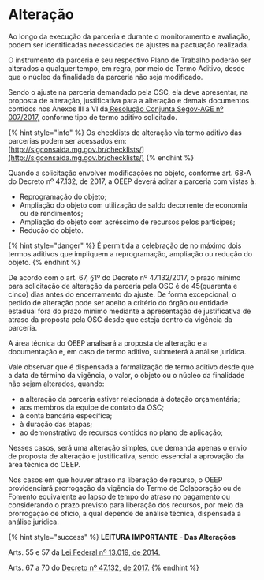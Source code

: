 # Alteração

Ao longo da execução da parceria e durante o monitoramento e avaliação, podem ser identificadas necessidades de ajustes na pactuação realizada.&#x20;

O instrumento da parceria e seu respectivo Plano de Trabalho poderão ser alterados a qualquer tempo, em regra, por meio de Termo Aditivo, desde que o núcleo da finalidade da parceria não seja modificado.&#x20;

Sendo o ajuste na parceria demandado pela OSC, ela deve apresentar, na proposta de alteração, justificativa para a alteração e demais documentos contidos nos Anexos III a VI da[ Resolução Conjunta Segov-AGE nº 007/2017,](http://www.sigconsaida.mg.gov.br/wp-content/uploads/arquivos/resolucoes/resolucao\_conjunta\_segov\_age\_007\_2017\_atualizada\_resolucao\_001\_2021.pdf) conforme tipo de termo aditivo solicitado.

{% hint style="info" %}
Os checklists de alteração via termo aditivo das parcerias podem ser acessados em: [http://sigconsaida.mg.gov.br/checklists/](http://sigconsaida.mg.gov.br/checklists/)
{% endhint %}

Quando a solicitação envolver modificações no objeto, conforme art. 68-A do Decreto nº 47.132, de 2017, a OEEP deverá aditar a parceria com vistas à:

* Reprogramação do objeto;
* Ampliação do objeto com utilização de saldo decorrente de economia ou de rendimentos;
* Ampliação do objeto com acréscimo de recursos pelos participes;
* Redução do objeto.

{% hint style="danger" %}
É permitida a celebração de no máximo dois termos aditivos que impliquem a reprogramação, ampliação ou redução do objeto.
{% endhint %}

De acordo com o art. 67, §1º do Decreto nº 47.132/2017, o prazo mínimo para solicitação de alteração da parceria pela OSC é de 45(quarenta e cinco) dias antes do encerramento do ajuste. De forma excepcional, o pedido de alteração pode ser aceito a critério do órgão ou entidade estadual fora do prazo mínimo mediante a apresentação de justificativa de atraso da proposta pela OSC desde que esteja dentro da vigência da parceria.

A área técnica do OEEP analisará a proposta de alteração e a documentação e, em caso de termo aditivo, submeterá à análise jurídica.&#x20;

Vale observar que é dispensada a formalização de termo aditivo desde que a data de término da vigência, o valor, o objeto ou o núcleo da finalidade não sejam alterados,  quando:

* a alteração da parceria estiver relacionada à dotação orçamentária;
* aos membros da equipe de contato da OSC;
* à conta bancária específica;
* à duração das etapas;
* ao demonstrativo de recursos contidos no plano de aplicação;

Nesses casos, será uma alteração simples, que demanda apenas o envio de proposta de alteração e justificativa, sendo essencial a aprovação da área técnica do OEEP.&#x20;

Nos casos em que houver atraso na liberação de recurso, o OEEP providenciará prorrogação da vigência do Termo de Colaboração ou de Fomento equivalente ao lapso de tempo do atraso no pagamento ou considerando o prazo previsto para liberação dos recursos, por meio da prorrogação de ofício, a qual depende de análise técnica, dispensada a análise jurídica.

{% hint style="success" %}
**LEITURA IMPORTANTE - Das Alterações**

Arts. 55 e 57 da [Lei Federal nº 13.019, de 2014. ](http://www.planalto.gov.br/CCIVIL\_03/\_Ato2011-2014/2014/Lei/L13019compilado.htm)

Arts. 67 a 70 do [Decreto nº 47.132, de 2017.](https://www.almg.gov.br/consulte/legislacao/completa/completa-nova-min.html?tipo=DEC\&num=47132\&ano=2017)
{% endhint %}

